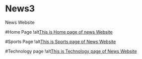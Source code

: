 # News3
News Website

#Home Page
!alt[This is Home page of news Website](https://drive.google.com/file/d/19rkgKZYFLUJOrPFkqUtUhjODqZA8E5Qx/view)

#Sports Page
!alt[This is Sports page of News Website](https://drive.google.com/file/d/19ttGrNhdQ3cu5YRWw5LY9f6YBp6O7--t/view)

#Technology page
!alt[This is Technology page of News Website](https://drive.google.com/file/d/19vWUlTZ1bWCQgrzt6pw6_w3fzTGVyzSj/view)

#
